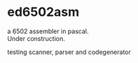 # ed6502asm
a 6502 assembler in pascal.   
Under construction.  
  
testing scanner, parser and codegenerator  
 
 
